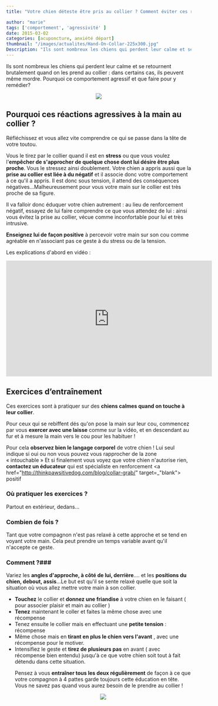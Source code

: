 ```yaml
---
title: "Votre chien déteste être pris au collier ? Comment éviter ces réactions ?"

author: "marie"
tags: ['comportement', 'agressivité' ]
date: 2015-03-02
categories: [acuponcture, anxiété départ]
thumbnail: "/images/actualites/Hand-On-Collar-225x300.jpg"
Description: "Ils sont nombreux les chiens qui perdent leur calme et se retournent brutalement quand on les prend au collier : dans certains cas, ils peuvent même mordre."
---
```


Ils sont nombreux les chiens qui perdent leur calme et se retournent brutalement quand on les prend au collier : dans certains cas, ils peuvent même mordre.
Pourquoi ce comportement agressif et que faire pour y remédier?

<p align="center"><img src= "/images/actualites/Hand-On-Collar-225x300.jpg"></p>

## Pourquoi ces réactions agressives à la main au collier ? ##
Réfléchissez et vous allez vite comprendre ce qui se passe dans la tête de votre toutou.

Vous le tirez par le collier quand il est en <b>stress</b> ou que vous voulez l'<b>empêcher de s'approcher de quelque chose dont lui désire être plus proche</b>. Vous le stressez ainsi doublement. Votre chien a appris aussi que la <b>prise au collier est liée à du négatif</b> et il associe donc votre comportement à ce qu'il a appris. Il est donc sous tension, il attend des conséquences négatives...Malheureusement pour vous votre main sur le collier est très proche de sa figure.

Il va falloir donc éduquer votre chien autrement : au lieu de renforcement négatif, essayez de lui faire comprendre ce que vous attendez de lui : ainsi vous évitez la prise au collier, vécue comme inconfortable pour lui et très intrusive.

<b>Enseignez lui de façon positive</b> à percevoir votre main sur son cou comme agréable en n'associant pas ce geste à du stress ou de la tension.

 Les explications d'abord en vidéo :

<p align="center"><iframe width="560" height="315" src="https://www.youtube.com/embed/JLoPzshhLhM" frameborder="0" allowfullscreen></iframe></p>








## Exercices d’entraînement ##
Ces exercices sont à pratiquer sur des <b>chiens calmes quand on touche à leur collier</b>.

Pour ceux qui se rebiffent dés qu'on pose la main sur leur cou, commencez par vous <b>exercer avec une laisse</b> comme sur la vidéo, et en descendant au fur et à mesure la main vers le cou pour les habituer !

Pour cela <b>observez bien le langage corporel</b> de votre chien ! Lui seul indique si oui ou non vous pouvez vous rapprocher de la zone « intouchable » Et si finalement vous voyez que votre chien n'autorise rien, <b>contactez un éducateur</b> qui est spécialiste en renforcement <a href="http://thinkpawsitivedog.com/blog/collar-grab/" target=_"blank"> positif </a>

### Où pratiquer les exercices ? ###
Partout en extérieur, dedans...

### Combien de fois ?  ###
Tant que votre compagnon n'est pas relaxé à cette approche et se tend en voyant votre main. Cela peut prendre un temps variable avant qu'il n'accepte ce geste.

### Comment ?###
Variez les <b> angles d'approche, à côté de lui, derrière</b>.... et les <b>positions du chien, debout, assis</b>...Le but est qu'il se sente relaxé quelle que soit la situation où vous allez mettre votre main à son collier.
<ul>
<li> <b>Touchez</b> le collier et <b>donnez une friandise</b> à votre chien en le faisant ( pour associer plaisir et main au collier ) </li>
<li> <b>Tenez</b> maintenant le coller et faites la même chose avec une récompense </li>
<li> Tenez ensuite le collier mais en effectuant une <b>petite tension</b> : récompense </li>
<li> Même chose mais en <b> tirant en plus le chien vers l'avant</b> , avec une récompense pour le motiver. </li>
<li> Intensifiez le geste et <b> tirez de plusieurs pas</b>  en avant ( avec récompense bien entendu) jusqu'à ce que votre chien soit tout à fait détendu dans cette situation.</li>


Pensez à vous <b>entraîner tous les deux régulièrement</b> de façon à ce que votre compagnon à 4 pattes garde toujours cette éducation en tête. Vous ne savez pas quand vous aurez besoin de le prendre au collier !




<p align="center"><img src= "/images/actualites/giphy.gif"></p>



